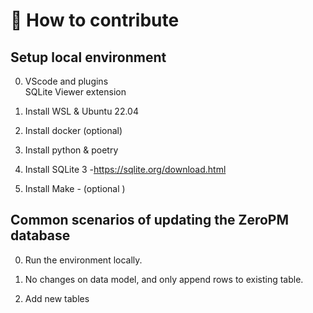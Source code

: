 # 🚧 How to contribute

## Setup local environment

0. VScode and plugins  
   SQLite Viewer extension

1. Install WSL & Ubuntu 22.04

2. Install docker (optional)

3. Install python & poetry

4. Install SQLite 3 -https://sqlite.org/download.html

5. Install Make - (optional )

## Common scenarios of updating the ZeroPM database

0. Run the environment locally.

1. No changes on data model, and only append rows to existing table.

2. Add new tables
